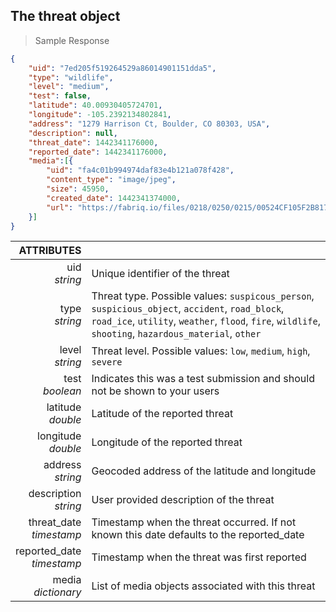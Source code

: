 ## The threat object
> Sample Response

```json
{
    "uid": "7ed205f519264529a86014901151dda5",
    "type": "wildlife",
    "level": "medium",
    "test": false,
    "latitude": 40.00930405724701,
    "longitude": -105.2392134802841,
    "address": "1279 Harrison Ct, Boulder, CO 80303, USA",
    "description": null,
    "threat_date": 1442341176000,
    "reported_date": 1442341176000,
    "media":[{
        "uid": "fa4c01b994974daf83e4b121a078f428",
        "content_type": "image/jpeg",
        "size": 45950,
        "created_date": 1442341374000,
        "url": "https://fabriq.io/files/0218/0250/0215/00524CF105F2B817EEACE7ACE7AFFC17BA26"
    }]
}
```

ATTRIBUTES||
---------:        | -----------
uid <br>*string*   | Unique identifier of the threat
type <br>*string*  | Threat type.  Possible values: `suspicous_person`, `suspicious_object`, `accident`, `road_block`, `road_ice`, `utility`, `weather`, `flood`, `fire`, `wildlife`, `shooting`, `hazardous_material`, `other`
level <br>*string*  | Threat level. Possible values: `low`, `medium`, `high`, `severe`
test <br>*boolean*  | Indicates this was a test submission and should not be shown to your users
latitude <br>*double*  | Latitude of the reported threat
longitude <br>*double*  | Longitude of the reported threat
address <br>*string*  | Geocoded address of the latitude and longitude
description <br>*string*  | User provided description of the threat
threat_date <br>*timestamp* | Timestamp when the threat occurred.  If not known this date defaults to the reported_date
reported_date <br>*timestamp* | Timestamp when the threat was first reported
media <br>*dictionary*  | List of media objects associated with this threat
